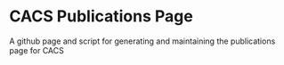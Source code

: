 # CACS Publications Page
A github page and script for generating and maintaining the publications page for CACS
